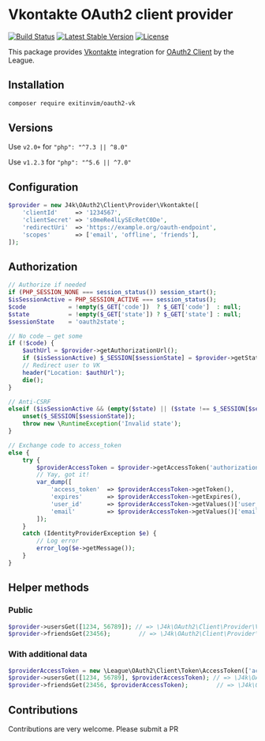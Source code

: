 # Vkontakte OAuth2 client provider

[![Build Status](https://travis-ci.com/zablik/oauth2-vkontakte.svg?branch=master)](https://travis-ci.com/zablik/oauth2-vkontakte)
[![Latest Stable Version](https://img.shields.io/packagist/v/zablik/oauth2-vkontakte.svg)](https://packagist.org/packages/zablik/oauth2-vkontakte)
[![License](https://img.shields.io/packagist/l/zablik/oauth2-vkontakte.svg)](https://packagist.org/packages/zablik/oauth2-vkontakte)

This package provides [Vkontakte](https://vk.com) integration for [OAuth2 Client](https://github.com/thephpleague/oauth2-client) by the League.

## Installation

```sh
composer require exitinvim/oauth2-vk
```
## Versions

Use `v2.0+` for `"php": "^7.3 || ^8.0"`

Use `v1.2.3` for `"php": "^5.6 || ^7.0"`


## Configuration

```php
$provider = new J4k\OAuth2\Client\Provider\Vkontakte([
    'clientId'     => '1234567',
    'clientSecret' => 's0meRe4lLySEcRetC0De',
    'redirectUri'  => 'https://example.org/oauth-endpoint',
    'scopes'       => ['email', 'offline', 'friends'],
]);
```

## Authorization

```php
// Authorize if needed
if (PHP_SESSION_NONE === session_status()) session_start();
$isSessionActive = PHP_SESSION_ACTIVE === session_status();
$code            = !empty($_GET['code'])  ? $_GET['code']  : null;
$state           = !empty($_GET['state']) ? $_GET['state'] : null;
$sessionState    = 'oauth2state';

// No code – get some
if (!$code) {
    $authUrl = $provider->getAuthorizationUrl();
    if ($isSessionActive) $_SESSION[$sessionState] = $provider->getState();
    // Redirect user to VK
    header("Location: $authUrl");
    die();
}

// Anti-CSRF
elseif ($isSessionActive && (empty($state) || ($state !== $_SESSION[$sessionState]))) {
    unset($_SESSION[$sessionState]);
    throw new \RuntimeException('Invalid state');
}

// Exchange code to access_token
else {
    try {
        $providerAccessToken = $provider->getAccessToken('authorization_code', ['code' => $code]);
        // Yay, got it!
        var_dump([
            'access_token'  => $providerAccessToken->getToken(),
            'expires'       => $providerAccessToken->getExpires(),
            'user_id'       => $providerAccessToken->getValues()['user_id'],
            'email'         => $providerAccessToken->getValues()['email'], // Only for "email" scope
        ]);
    }
    catch (IdentityProviderException $e) {
        // Log error
        error_log($e->getMessage());
    }
}
```

## Helper methods

### Public
```php
$provider->usersGet([1234, 56789]); // => \J4k\OAuth2\Client\Provider\VkontakteUser[]
$provider->friendsGet(23456);        // => \J4k\OAuth2\Client\Provider\VkontakteUser[]
```

### With additional data
```php
$providerAccessToken = new \League\OAuth2\Client\Token\AccessToken(['access_token' => 'iAmAccessTokenString']);
$provider->usersGet([1234, 56789], $providerAccessToken); // => \J4k\OAuth2\Client\Provider\VkontakteUser[]
$provider->friendsGet(23456, $providerAccessToken);        // => \J4k\OAuth2\Client\Provider\VkontakteUser[]
```

## Contributions

Contributions are very welcome. Please submit a PR
